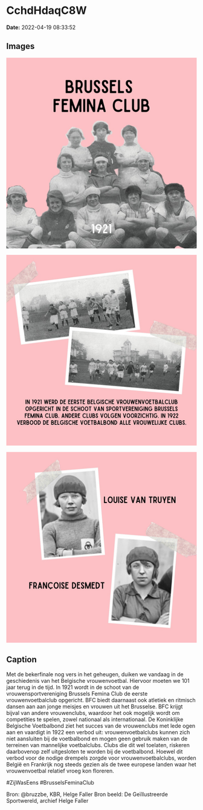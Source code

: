 # CchdHdaqC8W

**Date:** 2022-04-19 08:33:52

## Images

![Image](../images/CchdHdaqC8W_0.jpg)

![Image](../images/CchdHdaqC8W_1.jpg)

![Image](../images/CchdHdaqC8W_2.jpg)

## Caption

Met de bekerfinale nog vers in het geheugen, duiken we vandaag in de geschiedenis van het Belgische vrouwenvoetbal. Hiervoor moeten we 101 jaar terug in de tijd. In 1921 wordt in de schoot van de vrouwensportvereniging Brussels Femina Club de eerste vrouwenvoetbalclub opgericht. BFC biedt daarnaast ook atletiek en ritmisch dansen aan aan jonge meisjes en vrouwen uit het Brusselse. BFC krijgt bijval van andere vrouwenclubs, waardoor het ook mogelijk wordt om competities te spelen, zowel nationaal als internationaal. De Koninklijke Belgische Voetbalbond ziet het succes van de vrouwenclubs met lede ogen aan en vaardigt in 1922 een verbod uit: vrouwenvoetbalclubs kunnen zich niet aansluiten bij de voetbalbond en mogen geen gebruik maken van de terreinen van mannelijke voetbalclubs. Clubs die dit wel toelaten, riskeren daarbovenop zelf uitgesloten te worden bij de voetbalbond. Hoewel dit verbod voor de nodige drempels zorgde voor vrouwenvoetbalclubs, worden België en Frankrijk nog steeds gezien als de twee europese landen waar het vrouwenvoetbal relatief vroeg kon floreren. 

#ZijWasEens #BrusselsFeminaClub 

Bron: @bruzzbe, KBR, Helge Faller
Bron beeld: De Geïllustreerde Sportwereld, archief Helge Faller

